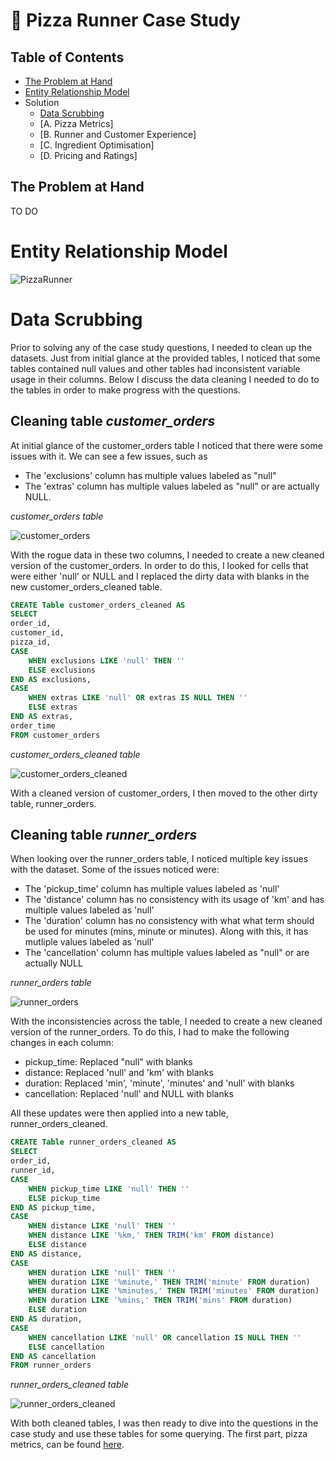 # 🍕 Pizza Runner Case Study

## Table of Contents
- [The Problem at Hand](#the-problem-at-hand)
- [Entity Relationship Model](#entity-relationship-model)
- Solution
  - [Data Scrubbing](#-data-scrubbing)
  - [A. Pizza Metrics]
  - [B. Runner and Customer Experience]
  - [C. Ingredient Optimisation]
  - [D. Pricing and Ratings]


## The Problem at Hand
TO DO

# Entity Relationship Model

![PizzaRunner](https://github.com/NihalSidhu/Data-with-Danny-SQL-Challenge/assets/111151666/91f48537-46ce-4023-bcd6-91a566b24134)

# Data Scrubbing
Prior to solving any of the case study questions, I needed to clean up the datasets. Just from initial glance at the provided tables, I noticed that some tables contained null values and other tables had inconsistent variable usage in their columns. Below I discuss the data cleaning I needed to do to the tables in order to make progress with the questions.

## Cleaning table *customer_orders*
At initial glance of the customer_orders table I noticed that there were some issues with it. We can see a few issues, such as

- The 'exclusions' column has multiple values labeled as "null"
- The 'extras'  column has multiple values labeled as "null" or are actually NULL.

*customer_orders table*

![customer_orders](https://github.com/NihalSidhu/Data-with-Danny-SQL-Challenge/assets/111151666/2b42cb09-925d-4d6d-a819-ea727da1a93b)

With the rogue data in these two columns, I needed to create a new cleaned version of the customer_orders. In order to do this, I looked for cells that were either 'null' or NULL and I replaced the dirty data with blanks in the new customer_orders_cleaned table. 

````sql
CREATE Table customer_orders_cleaned AS
SELECT 
order_id, 
customer_id,
pizza_id,
CASE 
	WHEN exclusions LIKE 'null' THEN ''
	ELSE exclusions
END AS exclusions,
CASE 
	WHEN extras LIKE 'null' OR extras IS NULL THEN ''
	ELSE extras
END AS extras,
order_time
FROM customer_orders
````

*customer_orders_cleaned table*

![customer_orders_cleaned](https://github.com/NihalSidhu/Data-with-Danny-SQL-Challenge/assets/111151666/ad39e96c-feb9-4cf9-8579-017a80a86966)

With a cleaned version of customer_orders, I then moved to the other dirty table, runner_orders.

## Cleaning table *runner_orders* 
When looking over the runner_orders table, I noticed multiple key issues with the dataset. Some of the issues noticed were:

- The 'pickup_time' column has multiple values labeled as 'null'
- The 'distance' column has no consistency with its usage of 'km' and has multiple values labeled as 'null'
- The 'duration' column has no consistency with what what term should be used for minutes (mins, minute or minutes). Along with this, it has mutliple values labeled as 'null'
- The 'cancellation' column has multiple values labeled as "null" or are actually NULL

*runner_orders table*

![runner_orders](https://github.com/NihalSidhu/Data-with-Danny-SQL-Challenge/assets/111151666/2bd210a9-b6b8-4c46-9806-9d6229b2e006)

With the inconsistencies across the table, I needed to create a new cleaned version of the runner_orders. To do this, I had to make the following changes in each column:
- pickup_time: Replaced "null" with blanks
- distance:  Replaced 'null' and 'km' with blanks
- duration: Replaced 'min', 'minute', 'minutes' and 'null' with blanks
- cancellation: Replaced 'null' and NULL with blanks
  
All these updates were then applied into a new table, runner_orders_cleaned.

````sql
CREATE Table runner_orders_cleaned AS
SELECT 
order_id, 
runner_id,
CASE 
	WHEN pickup_time LIKE 'null' THEN ''
	ELSE pickup_time
END AS pickup_time,
CASE 
	WHEN distance LIKE 'null' THEN ''
	WHEN distance LIKE '%km,' THEN TRIM('km' FROM distance)
	ELSE distance
END AS distance,
CASE 
	WHEN duration LIKE 'null' THEN ''
	WHEN duration LIKE '%minute,' THEN TRIM('minute' FROM duration)
	WHEN duration LIKE '%minutes,' THEN TRIM('minutes' FROM duration)
	WHEN duration LIKE '%mins,' THEN TRIM('mins' FROM duration)
	ELSE duration
END AS duration,
CASE 
	WHEN cancellation LIKE 'null' OR cancellation IS NULL THEN ''
	ELSE cancellation
END AS cancellation
FROM runner_orders
````

*runner_orders_cleaned table*

![runner_orders_cleaned](https://github.com/NihalSidhu/Data-with-Danny-SQL-Challenge/assets/111151666/d162d7d3-49f4-4d2b-a542-346f8c4e31eb)

With both cleaned tables, I was then ready to dive into the questions in the case study and use these tables for some querying. The first part, pizza metrics, can be found [here](https://github.com/NihalSidhu/Data-with-Danny-SQL-Challenge/blob/main/Pizza%20Runner/A.%20Pizza%20Metrics.md).
